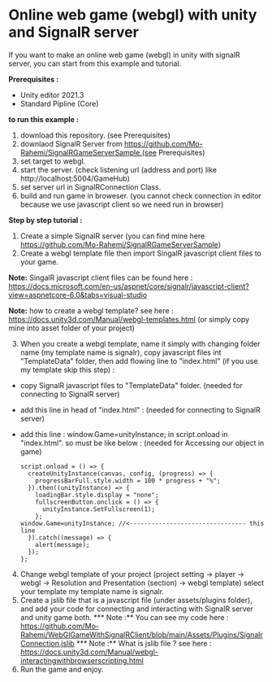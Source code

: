# Online web game (webgl) with unity and SignalR server

If you want to make an online web game (webgl) in unity with signalR server, you can start from this example and tutorial.

**Prerequisites :**

* Unity editor 2021.3
* Standard Pipline (Core)

**to run this example :**

1. download this repository. (see Prerequisites)
2. downlaod SignalR Server from https://github.com/Mo-Rahemi/SignalRGameServerSample.(see Prerequisites)
3. set target to webgl.
4. start the server. (check listening url (address and port) like http://localhost:5004/GameHub)
5. set server url in SignalRConnection Class.
6. build and run game in broweser. (you cannot check connection in editor because we use javascript client so we need run in browser)

**Step by step tutorial :**

1. Create a simple SignalR server (you can find mine here https://github.com/Mo-Rahemi/SignalRGameServerSample)
2. Create a webgl template file then import SingalR javascript client files to your game.

**Note:** SingalR javascript client files can be found here : https://docs.microsoft.com/en-us/aspnet/core/signalr/javascript-client?view=aspnetcore-6.0&tabs=visual-studio

**Note:** how to create a webgl template? see here : https://docs.unity3d.com/Manual/webgl-templates.html  (or simply copy mine into asset folder of your project) 

3. When you create a webgl template, name it simply with changing folder name (my template name is signalr), copy javascript files int "TemplateData" folder, then add flowing line to "index.html" (if you use my template skip this step) :

- copy SignalR javascript files to "TemplateData" folder. (needed for connecting to SignalR server)
- add this line in head of "index.html" : <script src="TemplateData/signalr.js"></script>  (needed for connecting to SignalR server)
- add this line : window.Game=unityInstance; in script.onload in "index.html". so must be like below :  (needed for Accessing our object in game)

      script.onload = () => {
        createUnityInstance(canvas, config, (progress) => {
          progressBarFull.style.width = 100 * progress + "%";
        }).then((unityInstance) => {
          loadingBar.style.display = "none";
          fullscreenButton.onclick = () => {
            unityInstance.SetFullscreen(1);
          };
	  window.Game=unityInstance; //<-------------------------------- this line
        }).catch((message) => {
          alert(message);
        });
      };
      
4. Change webgl template of your project (project setting -> player -> webgl -> Resolution and Presentation (section) -> webgl template) select your template my template name is signalr.
5. Create a jslib file that is a javascript file (under assets/plugins folder), and add your code for connecting and interacting with SignalR server and unity game both.
*** Note :** You can see my code here : https://github.com/Mo-Rahemi/WebGlGameWithSignalRClient/blob/main/Assets/Plugins/SignalrConnection.jslib
*** Note :** What is jslib file ? see here : https://docs.unity3d.com/Manual/webgl-interactingwithbrowserscripting.html
6. Run the game and enjoy.
